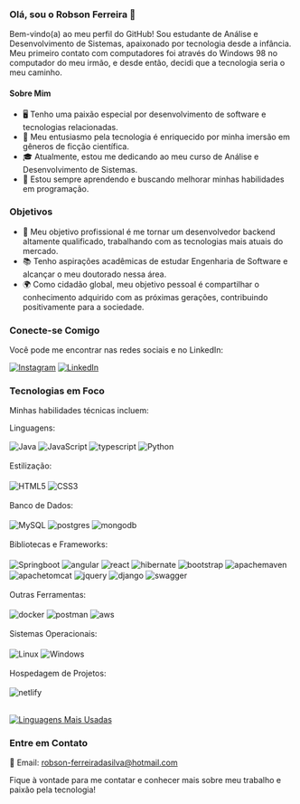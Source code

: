 ### Olá, sou o Robson Ferreira 👋

Bem-vindo(a) ao meu perfil do GitHub! Sou estudante de Análise e Desenvolvimento de Sistemas, apaixonado por tecnologia desde a infância. Meu primeiro contato com computadores foi através do Windows 98 no computador do meu irmão, e desde então, decidi que a tecnologia seria o meu caminho.

#### Sobre Mim

- 🖥️ Tenho uma paixão especial por desenvolvimento de software e tecnologias relacionadas.
- 🚀 Meu entusiasmo pela tecnologia é enriquecido por minha imersão em gêneros de ficção científica.
- 🎓 Atualmente, estou me dedicando ao meu curso de Análise e Desenvolvimento de Sistemas.
- 🌱 Estou sempre aprendendo e buscando melhorar minhas habilidades em programação.

### Objetivos

- 💼 Meu objetivo profissional é me tornar um desenvolvedor backend altamente qualificado, trabalhando com as tecnologias mais atuais do mercado.
- 📚 Tenho aspirações acadêmicas de estudar Engenharia de Software e alcançar o meu doutorado nessa área.
- 🌍 Como cidadão global, meu objetivo pessoal é compartilhar o conhecimento adquirido com as próximas gerações, contribuindo positivamente para a sociedade.

### Conecte-se Comigo

Você pode me encontrar nas redes sociais e no LinkedIn:

[![Instagram](https://img.shields.io/badge/Instagram-E4405F?style=for-the-badge&logo=instagram&logoColor=white)](https://www.instagram.com/rob_ferreira88/) [![LinkedIn](https://img.shields.io/badge/LinkedIn-0077B5?style=for-the-badge&logo=linkedin&logoColor=white)](https://www.linkedin.com/in/robson-ferreira-508247134/)

### Tecnologias em Foco

Minhas habilidades técnicas incluem:

Linguagens: 
<br>
<div style="display: inline_block">
    <img align="center" alt="Java" src="https://img.shields.io/badge/java-%23ED8B00.svg?style=for-the-badge&logo=openjdk&logoColor=white" />
    <img align="center" alt="JavaScript" src="https://img.shields.io/badge/JavaScript-323330?style=for-the-badge&logo=javascript&logoColor=F7DF1E" />
    <img align="center" alt="typescript" src= "https://img.shields.io/badge/typescript-%23007ACC.svg?style=for-the-badge&logo=typescript&logoColor=white" />
    <img align="center" alt="Python" src="https://img.shields.io/badge/Python-14354C?style=for-the-badge&logo=python&logoColor=white" />
</div>
<br>
Estilização: 
<br>
<div style="display: inline_block">
<br>
 <img align="center" alt="HTML5" src="https://img.shields.io/badge/HTML5-E34F26?style=for-the-badge&logo=html5&logoColor=white" />
 <img align="center" alt="CSS3" src="https://img.shields.io/badge/CSS3-1572B6?style=for-the-badge&logo=css3&logoColor=white" />
</div>
<br>
Banco de Dados:
<br>
<div style="display: inline_block">
<br>
<img align="center" alt="MySQL" src="https://img.shields.io/badge/MySQL-005C84?style=for-the-badge&logo=mysql&logoColor=white" />    
<img align="center" alt="postgres" src= "https://img.shields.io/badge/postgres-%23316192.svg?style=for-the-badge&logo=postgresql&logoColor=white" />
<img align="center" alt="mongodb" src= "https://img.shields.io/badge/MongoDB-%234ea94b.svg?style=for-the-badge&logo=mongodb&logoColor=white" />    
</div>
<br>
Bibliotecas e Frameworks:
<br>
<div style="display: inline_block">
<br>
<img align="center" alt="Springboot" src="https://img.shields.io/badge/Spring-6DB33F?style=for-the-badge&logo=spring&logoColor=white" />
<img align="center" alt="angular" src= "https://img.shields.io/badge/angular-%23DD0031.svg?style=for-the-badge&logo=angular&logoColor=white" />    
<img align="center" alt="react" src= "https://img.shields.io/badge/react-%2320232a.svg?style=for-the-badge&logo=react&logoColor=%2361DAFB" />
<img align="center" alt="hibernate" src= "https://img.shields.io/badge/Hibernate-59666C?style=for-the-badge&logo=Hibernate&logoColor=white" />    
<img align="center" alt="bootstrap" src= "https://img.shields.io/badge/bootstrap-%238511FA.svg?style=for-the-badge&logo=bootstrap&logoColor=white" />
<img align="center" alt="apachemaven" src= "https://img.shields.io/badge/Apache%20Maven-C71A36?style=for-the-badge&logo=Apache%20Maven&logoColor=white" />
<img align="center" alt="apachetomcat" src= "https://img.shields.io/badge/apache%20tomcat-%23F8DC75.svg?style=for-the-badge&logo=apache-tomcat&logoColor=black" />
<img align="center" alt="jquery" src= "https://img.shields.io/badge/jquery-%230769AD.svg?style=for-the-badge&logo=jquery&logoColor=white" />
<img align="center" alt="django" src= "https://img.shields.io/badge/django-%23092E20.svg?style=for-the-badge&logo=django&logoColor=white" />  
<img align="center" alt="swagger" src= "https://img.shields.io/badge/-Swagger-%23Clojure?style=for-the-badge&logo=swagger&logoColor=white" />    
</div>
<br>
Outras Ferramentas:
<br>
<div style="display: inline_block">
<br>
<img align="center" alt="docker" src= "https://img.shields.io/badge/docker-%230db7ed.svg?style=for-the-badge&logo=docker&logoColor=white" />
<img align="center" alt="postman" src= "https://img.shields.io/badge/Postman-FF6C37?style=for-the-badge&logo=postman&logoColor=white" />
<img align="center" alt="aws" src= "https://img.shields.io/badge/AWS-%23FF9900.svg?style=for-the-badge&logo=amazon-aws&logoColor=white" />
</div>
<br>
Sistemas Operacionais:
<br>
<div style="display: inline_block">
<br>
<img align="center" alt="Linux" src= "https://img.shields.io/badge/Linux-FCC624?style=for-the-badge&logo=linux&logoColor=black" />    
<img align="center" alt="Windows" src= "https://img.shields.io/badge/Windows-0078D6?style=for-the-badge&logo=windows&logoColor=white" />     
</div>
<br>
Hospedagem de Projetos:
<br>
<div style="display: inline_block">
<br>
<img align="center" alt="netlify" src= "https://img.shields.io/badge/netlify-%23000000.svg?style=for-the-badge&logo=netlify&logoColor=#00C7B7" />  
</div>
<br>


[![Linguagens Mais Usadas](https://github-readme-stats.vercel.app/api/top-langs/?username=RobsonFe&layout=compact)](https://github.com/anuraghazra/github-readme-stats)

### Entre em Contato

📧 Email: robson-ferreiradasilva@hotmail.com

Fique à vontade para me contatar e conhecer mais sobre meu trabalho e paixão pela tecnologia!
